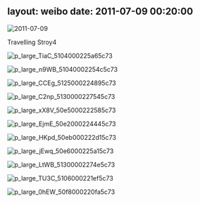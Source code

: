 layout: weibo
date: 2011-07-09 00:20:00
---
<meta name="referrer" content="no-referrer" />

<img src="/images/favicon.ico" style="float: left;"/> 2011-07-09

Travelling Stroy4

![p_large_TiaC_5104000225a65c73](https://pt-starimg.didistatic.com/static/starimg/img/zXhRYT0J4S1626782544646.jpg)

![p_large_n9WB_51040002254c5c73](https://pt-starimg.didistatic.com/static/starimg/img/d0FZNiKi3j1626782538551.jpg)

![p_large_CCEg_5125000224895c73](https://pt-starimg.didistatic.com/static/starimg/img/rtG0p8EVfy1626782525522.jpg)

![p_large_C2np_5130000227545c73](https://pt-starimg.didistatic.com/static/starimg/img/zGOE0oLzlj1626782524490.jpg)

![p_large_xX8V_50e5000222585c73](https://pt-starimg.didistatic.com/static/starimg/img/tafISM5Psg1626782548518.jpg)

![p_large_EjmE_50e2000224445c73](https://pt-starimg.didistatic.com/static/starimg/img/cXLD1zaQMq1626782527510.jpg)

![p_large_HKpd_50eb000222d15c73](https://pt-starimg.didistatic.com/static/starimg/img/iFdYquxUUI1626782531332.jpg)

![p_large_jEwq_50e6000225a15c73](https://pt-starimg.didistatic.com/static/starimg/img/pCF1RZ5CGm1626782532654.jpg)

![p_large_LtWB_51300002274e5c73](https://pt-starimg.didistatic.com/static/starimg/img/tz6QJSiQBM1626789633495.jpg)

![p_large_TU3C_5106000221ef5c73](https://pt-starimg.didistatic.com/static/starimg/img/ro4qSOgFU41626782544981.jpg)

![p_large_0hEW_50f8000220fa5c73](https://pt-starimg.didistatic.com/static/starimg/img/XtrND4WeTE1626782518999.jpg)
